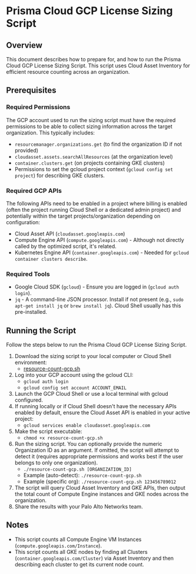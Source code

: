 # Prisma Cloud GCP License Sizing Script

## Overview

This document describes how to prepare for, and how to run the Prisma Cloud GCP License Sizing Script. This script uses Cloud Asset Inventory for efficient resource counting across an organization.

## Prerequisites

### Required Permissions

The GCP account used to run the sizing script must have the required permissions to be able to collect sizing information across the target organization. This typically includes:
*   `resourcemanager.organizations.get` (to find the organization ID if not provided)
*   `cloudasset.assets.searchAllResources` (at the organization level)
*   `container.clusters.get` (on projects containing GKE clusters)
*   Permissions to set the gcloud project context (`gcloud config set project`) for describing GKE clusters.

### Required GCP APIs

The following APIs need to be enabled in a project where billing is enabled (often the project running Cloud Shell or a dedicated admin project) and potentially within the target projects/organization depending on configuration:
*   Cloud Asset API (`cloudasset.googleapis.com`)
*   Compute Engine API (`compute.googleapis.com`) - Although not directly called by the optimized script, it's related.
*   Kubernetes Engine API (`container.googleapis.com`) - Needed for `gcloud container clusters describe`.

### Required Tools

*   Google Cloud SDK (`gcloud`) - Ensure you are logged in (`gcloud auth login`).
*   `jq` - A command-line JSON processor. Install if not present (e.g., `sudo apt-get install jq` or `brew install jq`). Cloud Shell usually has this pre-installed.

## Running the Script

Follow the steps below to run the Prisma Cloud GCP License Sizing Script.

1.  Download the sizing script to your local computer or Cloud Shell environment:
    *   [resource-count-gcp.sh](resource-count-gcp.sh)
2.  Log into your GCP account using the gcloud CLI:
    *   `gcloud auth login`
    *   `gcloud config set account ACCOUNT_EMAIL`
3.  Launch the GCP Cloud Shell or use a local terminal with gcloud configured.
4.  If running locally or if Cloud Shell doesn't have the necessary APIs enabled by default, ensure the Cloud Asset API is enabled in your active project:
    *   `gcloud services enable cloudasset.googleapis.com`
5.  Make the script executable:
    *   `chmod +x resource-count-gcp.sh`
6.  Run the sizing script. You can optionally provide the numeric Organization ID as an argument. If omitted, the script will attempt to detect it (requires appropriate permissions and works best if the user belongs to only one organization).
    *   `./resource-count-gcp.sh [ORGANIZATION_ID]`
    *   Example (auto-detect): `./resource-count-gcp.sh`
    *   Example (specific org): `./resource-count-gcp.sh 123456789012`
7.  The script will query Cloud Asset Inventory and GKE APIs, then output the total count of Compute Engine instances and GKE nodes across the organization.
8.  Share the results with your Palo Alto Networks team.

## Notes

*   This script counts all Compute Engine VM Instances (`compute.googleapis.com/Instance`).
*   This script counts all GKE nodes by finding all Clusters (`container.googleapis.com/Cluster`) via Asset Inventory and then describing each cluster to get its current node count.